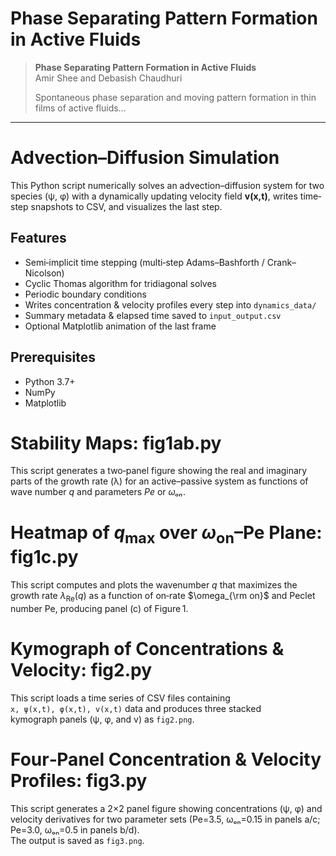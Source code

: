 # Phase Separating Pattern Formation in Active Fluids

> **Phase Separating Pattern Formation in Active Fluids**  
> Amir Shee and Debasish Chaudhuri  
>  
>  
> Spontaneous phase separation and moving pattern formation in thin films of active fluids…

---

# Advection–Diffusion Simulation

This Python script numerically solves an advection–diffusion system for two species (ψ, φ) with a dynamically updating velocity field **v(x,t)**, writes time‐step snapshots to CSV, and visualizes the last step.

## Features

- Semi‑implicit time stepping (multi‑step Adams–Bashforth / Crank–Nicolson)
- Cyclic Thomas algorithm for tridiagonal solves
- Periodic boundary conditions
- Writes concentration & velocity profiles every step into `dynamics_data/`
- Summary metadata & elapsed time saved to `input_output.csv`
- Optional Matplotlib animation of the last frame

## Prerequisites

- Python 3.7+
- NumPy
- Matplotlib

# Stability Maps: fig1ab.py

This script generates a two‑panel figure showing the real and imaginary parts of the growth rate
(λ) for an active–passive system as functions of wave number *q* and parameters *Pe* or *ωₒₙ*.

# Heatmap of $q_{\max}$ over $\omega_{\mathrm{on}}$–Pe Plane: fig1c.py

This script computes and plots the wavenumber $q$ that maximizes the growth rate
$\lambda_{\mathrm{Re}}(q)$ as a function of on‐rate $\omega_{\rm on}$ and Peclet
number Pe, producing panel (c) of Figure 1.

# Kymograph of Concentrations & Velocity: fig2.py

This script loads a time series of CSV files containing  
`x, ψ(x,t), φ(x,t), v(x,t)` data and produces three stacked  
kymograph panels (ψ, φ, and v) as `fig2.png`.

# Four‑Panel Concentration & Velocity Profiles: fig3.py

This script generates a 2×2 panel figure showing concentrations (ψ, φ) and velocity derivatives
for two parameter sets (Pe=3.5, ωₒₙ=0.15 in panels a/c; Pe=3.0, ωₒₙ=0.5 in panels b/d).  
The output is saved as `fig3.png`.

